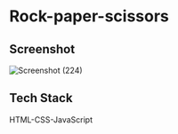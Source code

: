 # Rock-paper-scissors


## Screenshot

![Screenshot (224)](https://github.com/Shubham-355/Rock-paper-scissors/assets/125119951/d55011c2-c995-4d3c-96b3-a39351d241c9)


## Tech Stack

HTML-CSS-JavaScript
